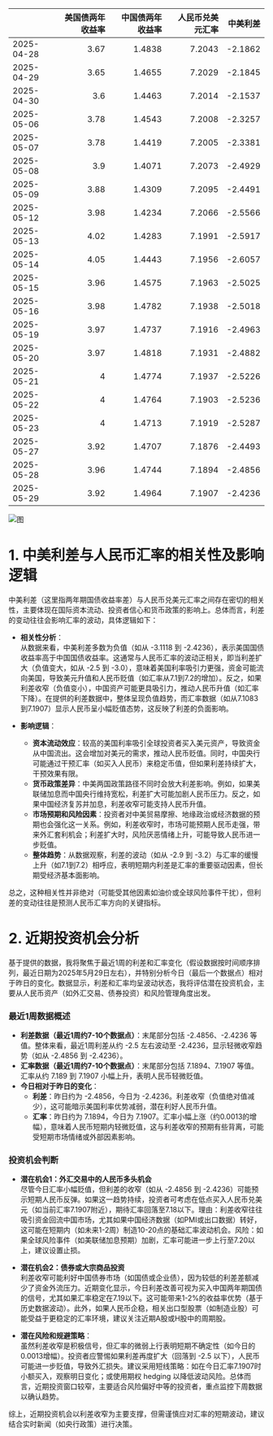 |            |   美国债两年收益率 |   中国债两年收益率 |   人民币兑美元汇率 |   中美利差 |
|:-----------|-------------------:|-------------------:|-------------------:|-----------:|
| 2025-04-28 |               3.67 |             1.4838 |             7.2043 |    -2.1862 |
| 2025-04-29 |               3.65 |             1.4655 |             7.2029 |    -2.1845 |
| 2025-04-30 |               3.6  |             1.4463 |             7.2014 |    -2.1537 |
| 2025-05-06 |               3.78 |             1.4543 |             7.2008 |    -2.3257 |
| 2025-05-07 |               3.78 |             1.4419 |             7.2005 |    -2.3381 |
| 2025-05-08 |               3.9  |             1.4071 |             7.2073 |    -2.4929 |
| 2025-05-09 |               3.88 |             1.4309 |             7.2095 |    -2.4491 |
| 2025-05-12 |               3.98 |             1.4234 |             7.2066 |    -2.5566 |
| 2025-05-13 |               4.02 |             1.4283 |             7.1991 |    -2.5917 |
| 2025-05-14 |               4.05 |             1.4443 |             7.1956 |    -2.6057 |
| 2025-05-15 |               3.96 |             1.4575 |             7.1963 |    -2.5025 |
| 2025-05-16 |               3.98 |             1.4782 |             7.1938 |    -2.5018 |
| 2025-05-19 |               3.97 |             1.4737 |             7.1916 |    -2.4963 |
| 2025-05-20 |               3.97 |             1.4818 |             7.1931 |    -2.4882 |
| 2025-05-21 |               4    |             1.4774 |             7.1937 |    -2.5226 |
| 2025-05-22 |               4    |             1.4764 |             7.1903 |    -2.5236 |
| 2025-05-23 |               4    |             1.4713 |             7.1919 |    -2.5287 |
| 2025-05-27 |               3.92 |             1.4707 |             7.1876 |    -2.4493 |
| 2025-05-28 |               3.96 |             1.4744 |             7.1894 |    -2.4856 |
| 2025-05-29 |               3.92 |             1.4964 |             7.1907 |    -2.4236 |

![图](%s\interest_exchanget.png)

# 1. 中美利差与人民币汇率的相关性及影响逻辑

中美利差（这里指两年期国债收益率差）与人民币兑美元汇率之间存在密切的相关性，主要体现在国际资本流动、投资者信心和货币政策的影响上。总体而言，利差的变动往往会影响汇率的波动，具体逻辑如下：

- **相关性分析**：  
  从数据来看，中美利差多数为负值（如从 -3.1118 到 -2.4236），表示美国国债收益率高于中国国债收益率。这通常与人民币汇率的波动正相关，即当利差扩大（负值变大，如从 -2.5 到 -3.0），意味着美国利率吸引力更强，资金可能流向美国，导致美元升值和人民币贬值（如汇率从7.1到7.2的增加）。反之，如果利差收窄（负值变小），中国资产可能更具吸引力，推动人民币升值（如汇率下降）。在提供的利差数据中，整体呈现负值趋势，而汇率数据（如从7.1083到7.1907）显示人民币呈小幅贬值态势，这反映了利差的负面影响。

- **影响逻辑**：  
  - **资本流动效应**：较高的美国利率吸引全球投资者买入美元资产，导致资金从中国流出。这会增加对美元的需求，推动人民币贬值。同时，中国央行可能通过干预汇率（如买入人民币）来稳定币值，但如果利差持续扩大，干预效果有限。
  - **货币政策差异**：中美两国政策路径不同时会放大利差影响。例如，如果美联储加息而中国央行维持宽松，利差扩大可能加剧人民币压力。反之，如果中国经济复苏并加息，利差收窄可能支持人民币升值。
  - **市场预期和风险因素**：投资者对中美贸易摩擦、地缘政治或经济数据的预期也会强化这一关系。例如，利差收窄时，市场可能预期人民币走强，带来外汇套利机会；利差扩大时，风险厌恶情绪上升，可能导致人民币进一步贬值。
  - **整体趋势**：从数据观察，利差的波动（如从 -2.9 到 -3.2）与汇率的缓慢上升（如7.1到7.2）相呼应，表明短期内利差是汇率的重要驱动因素，但长期受经济基本面影响。

总之，这种相关性并非绝对（可能受其他因素如油价或全球风险事件干扰），但利差的变动往往是预测人民币汇率方向的关键指标。

# 2. 近期投资机会分析

基于提供的数据，我将聚焦于最近1周的利差和汇率变化（假设数据按时间顺序排列，最近日期为2025年5月29日左右），并特别分析今日（最后一个数据点）相对于昨日的变化。数据显示，利差和汇率均呈波动状态，我将评估潜在投资机会，主要从人民币资产（如外汇交易、债券投资）和风险管理角度出发。

### 最近1周数据概述
- **利差数据（最近1周约7-10个数据点）**：末尾部分包括 -2.4856、-2.4236 等值。整体来看，最近1周利差从约 -2.5 左右波动至 -2.4236，显示轻微收窄趋势（如从 -2.4856 到 -2.4236）。
- **汇率数据（最近1周约7-10个数据点）**：末尾部分包括 7.1894、7.1907 等值。汇率从约 7.189 到 7.1907 小幅上升，表明人民币轻微贬值。
- **今日相对于昨日的变化**：  
  - **利差**：昨日约为 -2.4856，今日为 -2.4236。利差收窄（负值绝对值减少），这可能暗示美国利率优势减弱，潜在利好人民币升值。
  - **汇率**：昨日约为 7.1894，今日为 7.1907。汇率小幅上涨（约0.0013的增幅），意味着人民币短期内轻微贬值，这与利差收窄的预期有些背离，可能受短期市场情绪或外部因素影响。

### 投资机会判断
- **潜在机会1：外汇交易中的人民币多头机会**  
  尽管今日汇率小幅贬值，但利差的收窄（如从 -2.4856 到 -2.4236）可能预示短期人民币反弹。如果这一趋势持续，投资者可考虑在低点买入人民币兑美元（如当前汇率7.1907附近），期待汇率回落至7.18以下。理由：利差收窄往往吸引资金回流中国市场，尤其如果中国经济数据（如PMI或出口数据）转好，这可能在短期内（如未来1-2周）制造10-20点的基础汇率波动机会。风险：如果全球风险事件（如美联储加息预期）加剧，汇率可能进一步上行至7.20以上，建议设置止损。

- **潜在机会2：债券或大宗商品投资**  
  利差收窄可能利好中国债券市场（如国债或企业债），因为较低的利差差额减少了资金外流压力。近期变化显示，今日利差改善可视为买入中国两年期国债的信号，尤其如果汇率稳定在7.19以下。这可能带来1-2%的收益率优势（基于历史数据波动）。此外，如果人民币企稳，相关出口型股票（如制造业股）可能受益于更稳定的汇率环境，建议关注近期A股或H股中的周期股。

- **潜在风险和规避策略**：  
  虽然利差收窄是积极信号，但汇率的微弱上行表明短期不确定性（如今日的0.0013增幅）。投资者应警惕如果利差再度扩大（回落到 -2.5 以下），人民币可能进一步贬值，导致外汇损失。建议采用短线策略：如在今日汇率7.1907时小额买入，观察明日变化；或使用期权 hedging 以降低波动风险。总体而言，近期投资窗口较窄，主要适合风险偏好中等的投资者，重点监控下周数据以确认趋势。

综上，近期投资机会以利差收窄为主要支撑，但需谨慎应对汇率的短期波动，建议结合实时新闻（如央行政策）进行决策。